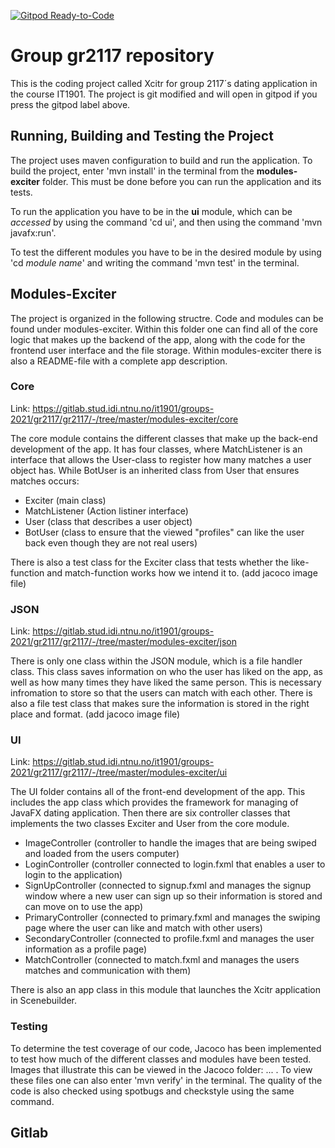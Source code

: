 [![Gitpod Ready-to-Code](https://img.shields.io/badge/Gitpod-Ready--to--Code-blue?logo=gitpod)](https://gitlab.stud.idi.ntnu.no/it1901/groups-2021/gr2117/gr2117)

# Group gr2117 repository
This is the coding project called Xcitr for group 2117´s dating application in the course IT1901. The project is git modified and will open in gitpod if you press the gitpod label above.

## Running, Building and Testing the Project
The project uses maven configuration to build and run the application. To build the project, enter 'mvn install' in the terminal from the **modules-exciter** folder. This must be done before you can run the application and its tests.

To run the application you have to be in the **ui** module, which can be *accessed* by using the command 'cd ui', and then using the command 'mvn javafx:run'.

To test the different modules you have to be in the desired module by using  'cd *module name*' and writing the command 'mvn test' in the terminal. 

## Modules-Exciter
The project is organized in the following structre. Code and modules can be found under modules-exciter. Within this folder one can find all of the core logic that makes up the backend of the app, along with the code for the frontend user interface and the file storage. Within modules-exciter there is also a README-file with a complete app description.

### Core
Link: https://gitlab.stud.idi.ntnu.no/it1901/groups-2021/gr2117/gr2117/-/tree/master/modules-exciter/core

The core module contains the different classes that make up the back-end development of the app. It has four classes, where MatchListener is an interface that allows the User-class to register how many matches a user object has. While BotUser is an inherited class from User that ensures matches occurs:
- Exciter (main class)
- MatchListener (Action listiner interface)
- User (class that describes a user object)
- BotUser (class to ensure that the viewed "profiles" can like the user back even though they are not real users)

There is also a test class for the Exciter class that tests whether the like-function and match-function works how we intend it to. 
(add jacoco image file)

### JSON
Link: https://gitlab.stud.idi.ntnu.no/it1901/groups-2021/gr2117/gr2117/-/tree/master/modules-exciter/json

There is only one class within the JSON module, which is a file handler class. This class saves information on who the user has liked on the app, as well as how many times they have liked the same person. This is necessary infromation to store so that the users can match with each other. There is also a file test class that makes sure the information is stored in the right place and format. 
(add jacoco image file)

### UI
Link: https://gitlab.stud.idi.ntnu.no/it1901/groups-2021/gr2117/gr2117/-/tree/master/modules-exciter/ui

The UI folder contains all of the front-end development of the app. This includes the app class which provides the framework for managing of JavaFX dating application. Then there are six controller classes that implements the two classes Exciter and User from the core module. 
- ImageController (controller to handle the images that are being swiped and loaded from the users computer)
- LoginController (controller connected to login.fxml that enables a user to login to the application)
- SignUpController (connected to signup.fxml and manages the signup window where a new user can sign up so their information is stored and can move on to use the app)
- PrimaryController (connected to primary.fxml and manages the swiping page where the user can like and match with other users)
- SecondaryController (connected to profile.fxml and manages the user information as a profile page)
- MatchController (connected to match.fxml and manages the users matches and communication with them)

There is also an app class in this module that launches the Xcitr application in Scenebuilder. 

### Testing
To determine the test coverage of our code, Jacoco has been implemented to test how much of the different classes and modules have been tested. Images that illustrate this can be viewed in the Jacoco folder: ... . To view these files one can also enter 'mvn verify' in the terminal. The quality of the code is also checked using spotbugs and checkstyle using the same command. 


## Gitlab



